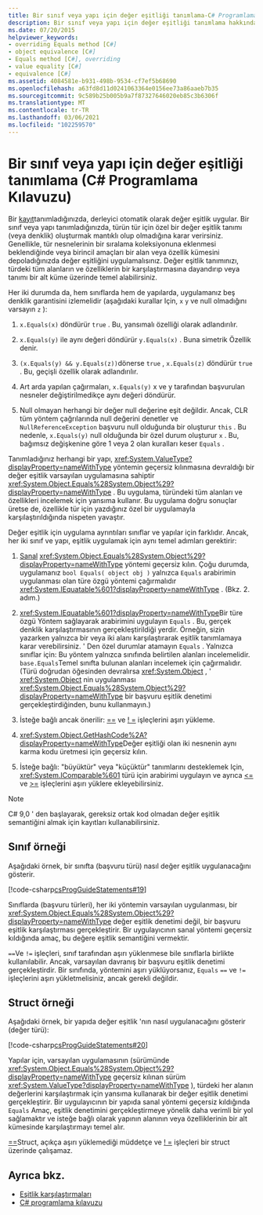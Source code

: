 ```yaml
---
title: Bir sınıf veya yapı için değer eşitliği tanımlama-C# Programlama Kılavuzu
description: Bir sınıf veya yapı için değer eşitliği tanımlama hakkında bilgi edinin. Kod örneklerine bakın ve kullanılabilir ek kaynakları görüntüleyin.
ms.date: 07/20/2015
helpviewer_keywords:
- overriding Equals method [C#]
- object equivalence [C#]
- Equals method [C#], overriding
- value equality [C#]
- equivalence [C#]
ms.assetid: 4084581e-b931-498b-9534-cf7ef5b68690
ms.openlocfilehash: a63fd8d11d0241063364e0156ee73a86aaeb7b35
ms.sourcegitcommit: 9c589b25b005b9a7f87327646020eb85c3b6306f
ms.translationtype: MT
ms.contentlocale: tr-TR
ms.lasthandoff: 03/06/2021
ms.locfileid: "102259570"
---
```

# <a name="how-to-define-value-equality-for-a-class-or-struct-c-programming-guide"></a>Bir sınıf veya yapı için değer eşitliği tanımlama (C# Programlama Kılavuzu)

Bir [kayıt](../classes-and-structs/records.md)tanımladığınızda, derleyici otomatik olarak değer eşitlik uygular. Bir sınıf veya yapı tanımladığınızda, türün tür için özel bir değer eşitlik tanımı (veya denklik) oluşturmak mantıklı olup olmadığına karar verirsiniz. Genellikle, tür nesnelerinin bir sıralama koleksiyonuna eklenmesi beklendiğinde veya birincil amaçları bir alan veya özellik kümesini depoladığınızda değer eşitliğini uygulamalısınız. Değer eşitlik tanımınızı, türdeki tüm alanların ve özelliklerin bir karşılaştırmasına dayandırıp veya tanımı bir alt küme üzerinde temel alabilirsiniz.

Her iki durumda da, hem sınıflarda hem de yapılarda, uygulamanız beş denklik garantisini izlemelidir (aşağıdaki kurallar Için, `x` `y` ve null olmadığını varsayın `z` ):  
  
1. `x.Equals(x)` döndürür `true` . Bu, yansımalı özelliği olarak adlandırılır.  
  
2. `x.Equals(y)` ile aynı değeri döndürür `y.Equals(x)` . Buna simetrik Özellik denir.  
  
3. `(x.Equals(y) && y.Equals(z))`dönerse `true` , `x.Equals(z)` döndürür `true` . Bu, geçişli özellik olarak adlandırılır.  
  
4. Art arda yapılan çağırmaları, `x.Equals(y)` x ve y tarafından başvurulan nesneler değiştirilmedikçe aynı değeri döndürür.  
  
5. Null olmayan herhangi bir değer null değerine eşit değildir. Ancak, CLR tüm yöntem çağrılarında null değerini denetler ve `NullReferenceException` başvuru null olduğunda bir oluşturur `this` . Bu nedenle, `x.Equals(y)` null olduğunda bir özel durum oluşturur `x` . Bu, bağımsız değişkenine göre 1 veya 2 olan kuralları keser `Equals` .

Tanımladığınız herhangi bir yapı, <xref:System.ValueType?displayProperty=nameWithType> yöntemin geçersiz kılınmasına devraldığı bir değer eşitlik varsayılan uygulamasına sahiptir <xref:System.Object.Equals%28System.Object%29?displayProperty=nameWithType> . Bu uygulama, türündeki tüm alanları ve özellikleri incelemek için yansıma kullanır. Bu uygulama doğru sonuçlar üretse de, özellikle tür için yazdığınız özel bir uygulamayla karşılaştırıldığında nispeten yavaştır.  
  
Değer eşitlik için uygulama ayrıntıları sınıflar ve yapılar için farklıdır. Ancak, her iki sınıf ve yapı, eşitlik uygulamak için aynı temel adımları gerektirir:  
  
1. [Sanal](../../language-reference/keywords/virtual.md) <xref:System.Object.Equals%28System.Object%29?displayProperty=nameWithType> yöntemi geçersiz kılın. Çoğu durumda, uygulamanız `bool Equals( object obj )` yalnızca `Equals` arabirimin uygulanması olan türe özgü yöntemi çağırmalıdır <xref:System.IEquatable%601?displayProperty=nameWithType> . (Bkz. 2. adım.)  
  
2. <xref:System.IEquatable%601?displayProperty=nameWithType>Bir türe özgü Yöntem sağlayarak arabirimini uygulayın `Equals` . Bu, gerçek denklik karşılaştırmasının gerçekleştirildiği yerdir. Örneğin, sizin yazarken yalnızca bir veya iki alanı karşılaştırarak eşitlik tanımlamaya karar verebilirsiniz. ' Den özel durumlar atamayın `Equals` . Yalnızca sınıflar için: Bu yöntem yalnızca sınıfında belirtilen alanları incelemelidir. `base.Equals`Temel sınıfta bulunan alanları incelemek için çağırmalıdır. (Türü doğrudan öğesinden devralırsa <xref:System.Object> , ' <xref:System.Object> nin uygulanması <xref:System.Object.Equals%28System.Object%29?displayProperty=nameWithType> bir başvuru eşitlik denetimi gerçekleştirdiğinden, bunu kullanmayın.)  
  
3. İsteğe bağlı ancak önerilir: [==](../../language-reference/operators/equality-operators.md#equality-operator-) ve [! =](../../language-reference/operators/equality-operators.md#inequality-operator-) işleçlerini aşırı yükleme.  
  
4. <xref:System.Object.GetHashCode%2A?displayProperty=nameWithType>Değer eşitliği olan iki nesnenin aynı karma kodu üretmesi için geçersiz kılın.  
  
5. İsteğe bağlı: "büyüktür" veya "küçüktür" tanımlarını desteklemek Için, <xref:System.IComparable%601> türü için arabirimi uygulayın ve ayrıca [<=](../../language-reference/operators/comparison-operators.md#less-than-or-equal-operator-) ve [>=](../../language-reference/operators/comparison-operators.md#greater-than-or-equal-operator-) işleçlerini aşırı yüklere ekleyebilirsiniz.  

> [!NOTE]
> C# 9,0 ' den başlayarak, gereksiz ortak kod olmadan değer eşitlik semantiğini almak için kayıtları kullanabilirsiniz.

## <a name="class-example"></a>Sınıf örneği

Aşağıdaki örnek, bir sınıfta (başvuru türü) nasıl değer eşitlik uygulanacağını gösterir.

[!code-csharp[csProgGuideStatements#19](~/samples/snippets/csharp/VS_Snippets_VBCSharp/csProgGuideStatements/CS/Statements.cs#19)]

Sınıflarda (başvuru türleri), her iki yöntemin varsayılan uygulanması, bir <xref:System.Object.Equals%28System.Object%29?displayProperty=nameWithType> değer eşitlik denetimi değil, bir başvuru eşitlik karşılaştırması gerçekleştirir. Bir uygulayıcının sanal yöntemi geçersiz kıldığında amaç, bu değere eşitlik semantiğini vermektir.

`==`Ve `!=` işleçleri, sınıf tarafından aşırı yüklenmese bile sınıflarla birlikte kullanılabilir. Ancak, varsayılan davranış bir başvuru eşitlik denetimi gerçekleştirdir. Bir sınıfında, yöntemini aşırı yüklüyorsanız, `Equals` `==` ve `!=` işleçlerini aşırı yükletmelisiniz, ancak gerekli değildir.

## <a name="struct-example"></a>Struct örneği

Aşağıdaki örnek, bir yapıda değer eşitlik 'nın nasıl uygulanacağını gösterir (değer türü):

[!code-csharp[csProgGuideStatements#20](~/samples/snippets/csharp/VS_Snippets_VBCSharp/csProgGuideStatements/CS/Statements.cs#20)]
  
Yapılar için, varsayılan uygulamasının (sürümünde <xref:System.Object.Equals%28System.Object%29?displayProperty=nameWithType> geçersiz kılınan sürüm <xref:System.ValueType?displayProperty=nameWithType> ), türdeki her alanın değerlerini karşılaştırmak için yansıma kullanarak bir değer eşitlik denetimi gerçekleştirir. Bir uygulayıcının bir yapıda sanal yöntemi geçersiz kıldığında `Equals` Amaç, eşitlik denetimini gerçekleştirmeye yönelik daha verimli bir yol sağlamaktır ve isteğe bağlı olarak yapının alanının veya özelliklerinin bir alt kümesinde karşılaştırmayı temel alır.
  
[==](../../language-reference/operators/equality-operators.md#equality-operator-)Struct, açıkça aşırı yüklemediği müddetçe ve [! =](../../language-reference/operators/equality-operators.md#inequality-operator-) işleçleri bir struct üzerinde çalışamaz.

## <a name="see-also"></a>Ayrıca bkz.

- [Eşitlik karşılaştırmaları](equality-comparisons.md)
- [C# programlama kılavuzu](../index.md)
